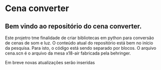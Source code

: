 # Cena converter 

## Bem vindo ao repositório do cena converter. 

Este projetro tme finalidade de criar bibliotecas em python para conversão de cenas de som e luz.
O conteúdo atual do repositório está bem no início da pesquisa. Para isto, o código está sendo separado por blocos.
O arquivo cena.scn é o arquivo da mesa x18-air fabricada pela behringer.

Em breve novas atualizações serão inseridas
